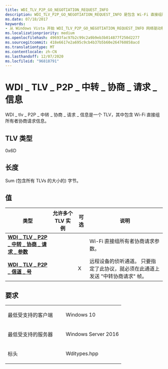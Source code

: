 ```yaml
---
title: WDI_TLV_P2P_GO_NEGOTIATION_REQUEST_INFO
description: WDI_TLV_P2P_GO_NEGOTIATION_REQUEST_INFO 是包含 Wi-Fi 直接组所有者协商请求信息的 TLV。
ms.date: 07/18/2017
keywords:
- 从 Windows Vista 开始 WDI_TLV_P2P_GO_NEGOTIATION_REQUEST_INFO 网络驱动程序
ms.localizationpriority: medium
ms.openlocfilehash: 49693fac97b2c99c2a9b9eb3b014877f250d2277
ms.sourcegitcommit: 418e6617e2a695c9cb4b37b5b60e264760858acd
ms.translationtype: MT
ms.contentlocale: zh-CN
ms.lasthandoff: 12/07/2020
ms.locfileid: "96818791"
---
```

# <a name="wdi_tlv_p2p_go_negotiation_request_info"></a>WDI \_ TLV \_ P2P \_ 中转 \_ 协商 \_ 请求 \_ 信息


WDI \_ tlv \_ P2P \_ 中转 \_ 协商 \_ 请求 \_ 信息是一个 TLV，其中包含 Wi-Fi 直接组所有者协商请求信息。

## <a name="tlv-type"></a>TLV 类型


0x6D

## <a name="length"></a>长度


Sum (包含所有 TLVs 的大小的) 字节。

## <a name="values"></a>值


| 类型                                                                                                         | 允许多个 TLV 实例 | 可选 | 说明                                                                                                                         |
|--------------------------------------------------------------------------------------------------------------|--------------------------------|----------|-------------------------------------------------------------------------------------------------------------------------------------|
| [**WDI \_ TLV \_ P2P \_ 中转 \_ 协商 \_ 请求 \_ 参数**](wdi-tlv-p2p-go-negotiation-request-parameters.md) |                                |          | Wi-Fi 直接组所有者协商请求参数。                                                                        |
| [**WDI \_ TLV \_ P2P \_ 信道 \_ 号**](wdi-tlv-p2p-channel-number.md)                                         |                                | X        | 远程设备的侦听通道。 只要指定了此协议，就必须在此通道上发送 "中转协商请求" 帧。 |

 

<a name="requirements"></a>要求
------------

<table>
<colgroup>
<col width="50%" />
<col width="50%" />
</colgroup>
<tbody>
<tr class="odd">
<td><p>最低受支持的客户端</p></td>
<td><p>Windows 10</p></td>
</tr>
<tr class="even">
<td><p>最低受支持的服务器</p></td>
<td><p>Windows Server 2016</p></td>
</tr>
<tr class="odd">
<td><p>标头</p></td>
<td>Wditypes.hpp</td>
</tr>
</tbody>
</table>

 

 




